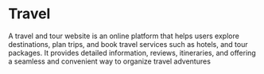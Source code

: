 # Travel
A travel and tour website is an online platform that helps users explore destinations, plan trips, and book travel services such as hotels, and tour packages. It provides detailed information, reviews, itineraries, and offering a seamless and convenient way to organize travel adventures
